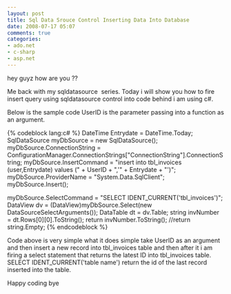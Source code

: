 ```yaml
---
layout: post
title: Sql Data Srouce Control Inserting Data Into Database
date: 2008-07-17 05:07
comments: true
categories:
- ado.net
- c-sharp
- asp.net
---
```

hey guyz how are you ??

Me back with my sqldatasource  series. Today i will show you how to fire insert query using sqldatasource control into code behind i am using c#.

Below is the sample code UserID is the parameter passing into a function as an argument.

{% codeblock lang:c# %}
DateTime Entrydate = DateTime.Today;
SqlDataSource myDbSource = new SqlDataSource();
myDbSource.ConnectionString = ConfigurationManager.ConnectionStrings["ConnectionString"].ConnectionString;
myDbSource.InsertCommand = "insert into tbl_invoices (user,Entrydate) values (" + UserID + ",'" + Entrydate + "')";
myDbSource.ProviderName = "System.Data.SqlClient";
myDbSource.Insert();

myDbSource.SelectCommand = "SELECT IDENT_CURRENT('tbl_invoices')";
DataView dv = (DataView)myDbSource.Select(new DataSourceSelectArguments());
DataTable dt = dv.Table;
string invNumber = dt.Rows[0][0].ToString();
return invNumber.ToString();
//return string.Empty;
{% endcodeblock %}

Code above is very simple what it does simple take UserID as an argument and then insert a new record into tbl_invoices table and then after it i am firing a select statement that returns the latest ID into tbl_invoices table. SELECT IDENT_CURRENT('table name') return the id of the last record inserted into the table.

Happy coding bye
